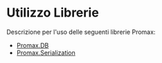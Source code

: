 # Utilizzo Librerie
Descrizione per l'uso delle seguenti librerie Promax:
- [Promax.DB](https://github.com/LucaPromax/UtilizzoLibrerie/wiki/Libreria-Promax.DB)
- [Promax.Serialization](https://github.com/LucaPromax/UtilizzoLibrerie/wiki/Libreria-Promax.Serialization)
